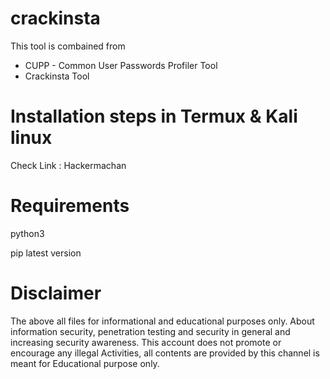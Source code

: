 # crackinsta
This tool is combained from 
+ CUPP - Common User Passwords Profiler Tool
+ Crackinsta Tool

# Installation steps in Termux & Kali linux
Check Link : Hackermachan

# Requirements 
python3

pip latest version
# Disclaimer
The above all files for informational and educational purposes only. About information security, penetration testing and security in general and increasing security awareness. This account does not promote or encourage any illegal Activities, all contents are provided by this channel is meant for Educational purpose only.

